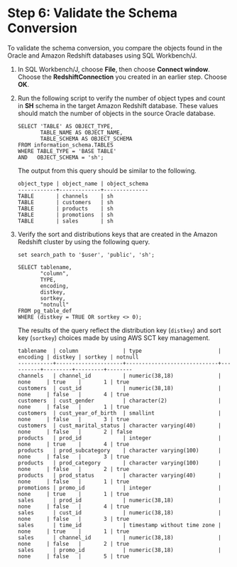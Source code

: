 # Step 6: Validate the Schema Conversion<a name="chap-rdsoracle2redshift.steps.validateschemaconversion"></a>

To validate the schema conversion, you compare the objects found in the Oracle and Amazon Redshift databases using SQL Workbench/J\.

1. In SQL Workbench/J, choose **File**, then choose **Connect window**\. Choose the **RedshiftConnection** you created in an earlier step\. Choose **OK**\.

1. Run the following script to verify the number of object types and count in **SH** schema in the target Amazon Redshift database\. These values should match the number of objects in the source Oracle database\.

   ```
   SELECT 'TABLE' AS OBJECT_TYPE,
          TABLE_NAME AS OBJECT_NAME,
          TABLE_SCHEMA AS OBJECT_SCHEMA
   FROM information_schema.TABLES
   WHERE TABLE_TYPE = 'BASE TABLE'
   AND   OBJECT_SCHEMA = 'sh';
   ```

   The output from this query should be similar to the following\.

   ```
   object_type | object_name | object_schema
   ------------+-------------+--------------
   TABLE       | channels    | sh
   TABLE       | customers   | sh
   TABLE       | products    | sh
   TABLE       | promotions  | sh
   TABLE       | sales       | sh
   ```

1. Verify the sort and distributions keys that are created in the Amazon Redshift cluster by using the following query\.

   ```
   set search_path to '$user', 'public', 'sh';
   
   SELECT tablename,
          "column",
          TYPE,
          encoding,
          distkey,
          sortkey,
          "notnull"
   FROM pg_table_def
   WHERE (distkey = TRUE OR sortkey <> 0);
   ```

   The results of the query reflect the distribution key \(`distkey`\) and sort key \(`sortkey`\) choices made by using AWS SCT key management\.

   ```
   tablename  | column              | type                        | encoding | distkey | sortkey | notnull
   -----------+---------------------+-----------------------------+----------+---------+---------+--------
   channels   | channel_id          | numeric(38,18)              | none     | true    |       1 | true
   customers  | cust_id             | numeric(38,18)              | none     | false   |       4 | true
   customers  | cust_gender         | character(2)                | none     | false   |       1 | true
   customers  | cust_year_of_birth  | smallint                    | none     | false   |       3 | true
   customers  | cust_marital_status | character varying(40)       | none     | false   |       2 | false
   products   | prod_id             | integer                     | none     | true    |       4 | true
   products   | prod_subcategory    | character varying(100)      | none     | false   |       3 | true
   products   | prod_category       | character varying(100)      | none     | false   |       2 | true
   products   | prod_status         | character varying(40)       | none     | false   |       1 | true
   promotions | promo_id            | integer                     | none     | true    |       1 | true
   sales      | prod_id             | numeric(38,18)              | none     | false   |       4 | true
   sales      | cust_id             | numeric(38,18)              | none     | false   |       3 | true
   sales      | time_id             | timestamp without time zone | none     | true    |       1 | true
   sales      | channel_id          | numeric(38,18)              | none     | false   |       2 | true
   sales      | promo_id            | numeric(38,18)              | none     | false   |       5 | true
   ```